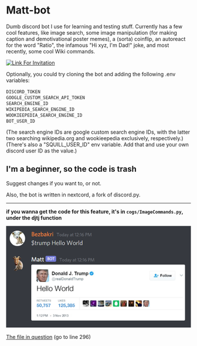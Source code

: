 # Matt-bot
Dumb discord bot I use for learning and testing stuff.
Currently has a few cool features, like image search, some image manipulation (for making caption and demotivational poster memes), a (sorta) coinflip, an autoreact for the word "Ratio", the infamous "Hi xyz, I'm Dad!" joke, and most recently, some cool Wiki commands.

[![Link For Invitation](https://img.shields.io/badge/Invite%20to%20Your%20server-7289DA?style=for-the-badge&logo=discord&logoColor=white)](https://discord.com/api/oauth2/authorize?client_id=837011037894737951&permissions=414464732224&scope=applications.commands%20bot)

Optionally, you could try cloning the bot and adding the following .env variables:
```
DISCORD_TOKEN
GOOGLE_CUSTOM_SEARCH_API_TOKEN
SEARCH_ENGINE_ID
WIKIPEDIA_SEARCH_ENGINE_ID
WOOKIEEPEDIA_SEARCH_ENGINE_ID
BOT_USER_ID
```
(The search engine IDs are google custom search engine IDs, with the latter two searching wikipedia.org and wookieepedia exclusively, respectively.)
(There's also a "SQUILL_USER_ID" env variable. Add that and use your own discord user ID as the value.)

## I'm a beginner, so the code is trash

Suggest changes if you want to, or not.

Also, the bot is written in nextcord, a fork of discord.py.

***
**if you wanna get the code for this feature, it's in ```cogs/ImageCommands.py```, under the djtj function**

<img src = "https://github.com/Bezbakri/Matt-bot/blob/main/assets/trump_tweet_example.png?raw=true" alt = "trump tweet example">

[The file in question](cogs/ImageCommands.py#L296) (go to line 296)